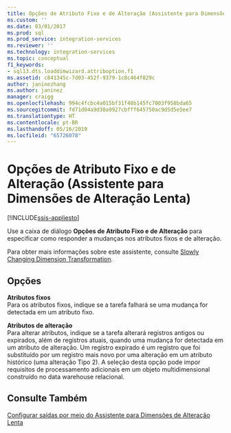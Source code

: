 ```yaml
---
title: Opções de Atributo Fixo e de Alteração (Assistente para Dimensões de Alteração Lenta) | Microsoft Docs
ms.custom: ''
ms.date: 03/01/2017
ms.prod: sql
ms.prod_service: integration-services
ms.reviewer: ''
ms.technology: integration-services
ms.topic: conceptual
f1_keywords:
- sql13.dts.loaddimwizard.attriboption.f1
ms.assetid: c841345c-7d03-452f-9379-1c8c464f029c
author: janinezhang
ms.author: janinez
manager: craigg
ms.openlocfilehash: 994c4fcbc4a015bf31f48b145fc7003f958bda65
ms.sourcegitcommit: fd71d04a9d30a9927cbfff645750ac9d5d5e5ee7
ms.translationtype: HT
ms.contentlocale: pt-BR
ms.lasthandoff: 05/16/2019
ms.locfileid: "65726078"
---
```

# <a name="fixed-and-changing-attribute-options-slowly-changing-dimension-wizard"></a>Opções de Atributo Fixo e de Alteração (Assistente para Dimensões de Alteração Lenta)

[!INCLUDE[ssis-appliesto](../../../includes/ssis-appliesto-ssvrpluslinux-asdb-asdw-xxx.md)]


  Use a caixa de diálogo **Opções de Atributo Fixo e de Alteração** para especificar como responder a mudanças nos atributos fixos e de alteração.  
  
 Para obter mais informações sobre este assistente, consulte [Slowly Changing Dimension Transformation](../../../integration-services/data-flow/transformations/slowly-changing-dimension-transformation.md).  
  
## <a name="options"></a>Opções  
 **Atributos fixos**  
 Para os atributos fixos, indique se a tarefa falhará se uma mudança for detectada em um atributo fixo.  
  
 **Atributos de alteração**  
 Para alterar atributos, indique se a tarefa alterará registros antigos ou expirados, além de registros atuais, quando uma mudança for detectada em um atributo de alteração. Um registro expirado é um registro que foi substituído por um registro mais novo por uma alteração em um atributo histórico (uma alteração Tipo 2). A seleção desta opção pode impor requisitos de processamento adicionais em um objeto multidimensional construído no data warehouse relacional.  
  
## <a name="see-also"></a>Consulte Também  
 [Configurar saídas por meio do Assistente para Dimensões de Alteração Lenta](../../../integration-services/data-flow/transformations/configure-outputs-using-the-slowly-changing-dimension-wizard.md)  
  
  
